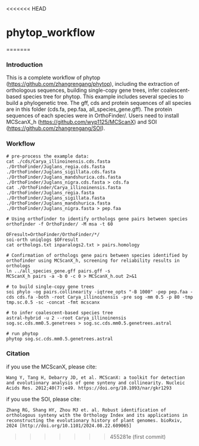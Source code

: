 <<<<<<< HEAD
# phytop_workflow
=======
### Introduction ###
This is a complete workflow of phytop (https://github.com/zhangrengang/phytop), including the extraction of orthologous sequences, building single-copy gene trees, infer coalescent‐based species tree for phytop. This example includes several species to build a phylogenetic tree. The gff, cds and protein sequences of all species are in this folder (cds.fa, pep.faa, all_species_gene.gff). The protein sequences of each species were in OrthoFinder/. Users need to install MCScanX_h (https://github.com/wyp1125/MCScanX) and SOI (https://github.com/zhangrengang/SOI).

### Workflow ###
```
# pre-process the example data:
cat ./cds/Carya_illinoinensis.cds.fasta ./OrthoFinder/Juglans_regia.cds.fasta ./OrthoFinder/Juglans_sigillata.cds.fasta ./OrthoFinder/Juglans_mandshurica.cds.fasta ./OrthoFinder/Juglans_nigra.cds.fasta > cds.fa
cat ./OrthoFinder/Carya_illinoinensis.fasta ./OrthoFinder/Juglans_regia.fasta ./OrthoFinder/Juglans_sigillata.fasta ./OrthoFinder/Juglans_mandshurica.fasta ./OrthoFinder/Juglans_nigra.fasta > pep.faa

# Using orthofinder to identify orthologs gene pairs between species
orthofinder -f OrthoFinder/ -M msa -t 60

OFresult=OrthoFinder/OrthoFinder/*/
soi-orth uniqlogs $OFresult
cat orthologs.txt inparalogs2.txt > pairs.homology

# Confirmation of orthologs gene pairs between species identified by orthofinder using MCScanX_h, screening for reliability results in orthologs
ln ../all_species_gene.gff pairs.gff -s
MCScanX_h pairs -a -b 0 -c 0 > MCScanX_h.out 2>&1

# to build single-copy gene trees
soi phylo -og pairs.collinearity -iqtree_opts "-B 1000" -pep pep.faa -cds cds.fa -both -root Carya_illinoinensis -pre sog -mm 0.5 -p 80 -tmp tmp.sc.0.5 -sc -concat -fmt mcscanx

# to infer coalescent‐based species tree
astral-hybrid -u 2 --root Carya_illinoinensis sog.sc.cds.mm0.5.genetrees > sog.sc.cds.mm0.5.genetrees.astral

# run phytop
phytop sog.sc.cds.mm0.5.genetrees.astral
```

### Citation ###
if you use the MCScanX, please cite:
```
Wang Y, Tang H, Debarry JD, et al. MCScanX: a toolkit for detection and evolutionary analysis of gene synteny and collinearity. Nucleic Acids Res. 2012;40(7):e49. https://doi.org/10.1093/nar/gkr1293
```
if you use the SOI, please cite:
```
Zhang RG, Shang HY, Zhou MJ et. al. Robust identification of orthologous synteny with the Orthology Index and its applications in reconstructing the evolutionary history of plant genomes. bioRxiv, 2024 [http://doi.org/10.1101/2024.08.22.609065]
```
>>>>>>> 455281e (first commit)
